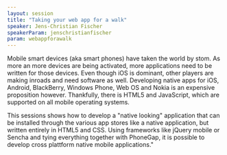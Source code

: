 ```yaml
---
layout: session
title: "Taking your web app for a walk"
speaker: Jens-Christian Fischer
speakerParam: jenschristianfischer
param: webappforawalk
---
```


Mobile smart devices (aka smart phones) have taken the world by stom. As more an more devices are being activated,
more applications need to be written for those devices.
Even though iOS is dominant, other players are making inroads and need software as well.
Developing native apps for iOS, Android, BlackBerry, Windows Phone, Web OS and Nokia is an expensive proposition however.
Thankfully, there is HTML5 and JavaScript, which are supported on all mobile operating systems.

This sessions shows how to develop a "native looking" application that can be installed through the various app stores
like a native application, but written entirely in HTML5 and CSS.
Using frameworks like jQuery mobile or Sencha and tying everything together with PhoneGap,
it is possible to develop cross plattform native mobile applications."